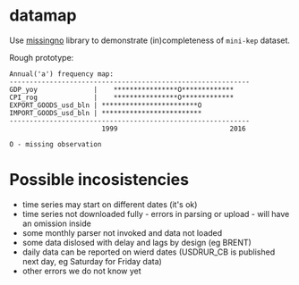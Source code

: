 # datamap

Use [missingno](https://github.com/ResidentMario/missingno) library to demonstrate (in)completeness of ```mini-kep``` dataset.

Rough prototype:
```
Annual('a') frequency map:
------------------------------------------------------------
GDP_yoy              |    ****************O*************
CPI_rog              |    ****************O*************
EXPORT_GOODS_usd_bln | ************************O
IMPORT_GOODS_usd_bln | *************************
------------------------------------------------------------
                       1999                            2016

O - missing observation
```

# Possible incosistencies

- time series may start on different dates (it's ok)
- time series not downloaded fully - errors in parsing or upload - will have an omission inside
- some monthly parser not invoked and data not loaded 
- some data dislosed with delay and lags by design (eg BRENT)
- daily data can be reported on wierd dates (USDRUR_CB is published next day, eg Saturday for Friday data)
- other errors we do not know yet

